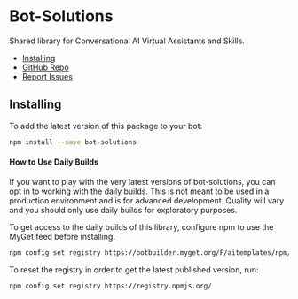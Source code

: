# Bot-Solutions
Shared library for Conversational AI Virtual Assistants and Skills.

- [Installing](#installing)
- [GitHub Repo](https://github.com/microsoft/botframework-solutions)
- [Report Issues](https://github.com/microsoft/botframework-solutions/issues)

## Installing
To add the latest version of this package to your bot:

```bash
npm install --save bot-solutions
```

#### How to Use Daily Builds
If you want to play with the very latest versions of bot-solutions, you can opt in to working with the daily builds. This is not meant to be used in a production environment and is for advanced development. Quality will vary and you should only use daily builds for exploratory purposes.

To get access to the daily builds of this library, configure npm to use the MyGet feed before installing.

```bash
npm config set registry https://botbuilder.myget.org/F/aitemplates/npm/
```

To reset the registry in order to get the latest published version, run:
```bash
npm config set registry https://registry.npmjs.org/
```